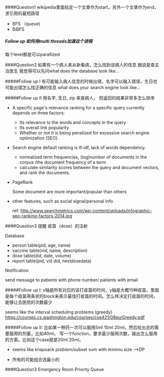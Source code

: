 ####Question1 wikipedia里面给定一个文章作为start，另外一个文章作为end，求引用的最短路径

- BFS （queue)
- BiBFS

##### Follow up 如何用multi threads加速这个进程

每个level都是可以parallized 

####Question2 如果有一个病人来从新看病，怎么找到该病人的信息
据说是查主治医生
我觉得可以先问what does the database look like... 

#####Follow up I 有可能输入病人信息的时候出错，名字可以输入错误，生日也可能出错怎么找正确的信息
what does your search engine look like...

#####Follow up II 用名字, 生日, zip 来查病人， 但返回的结果非常多怎么排序
- A specific page's relevance ranking for a specific query currently depends on three factors:
	- Its relevance to the words and concepts in the query
	- Its overall link popularity
	- Whether or not it is being penalized for excessive search engine optimization (SEO).

- Search engine default ranking is tf-idf, lack of words dependency.
	- normalized term frequencies, (log)number of documents in the corpus /the document frequency of a term
	- calculate similarity scores between the query and document vectors, and rank the documents.

- PageRank

	Some document are more important/popular than others

- other features, such as social signal/personal info

	ref: http://www.searchmetrics.com/wp-content/uploads/infographic-seo-ranking-factors-2014.jpg

####Question3 提醒 疫苗（dose）的注射

Database
- person table(pid, age, name)
- vaccine table(vid, name, description)
- dose table(did, date, volume)
- report table(pid, vid did, nextdosedata)

Notification

send message to patients with phone number/ patients with email 

#####Follow up I: x轴是所有对应的该打疫苗的时间，y轴是大概15种疫苗，里面是每个疫苗用条状的block来表示最佳打疫苗的时间。怎么样决定打疫苗的时间，能够让去医院的次数最少

seems like the interval scheduling problems (greedy)
https://courses.cs.washington.edu/courses/cse421/08au/Greedy.pdf

#####Follow up II: 比如某一种药一次可以服用5ml 10ml 20ml，然后给出总的需要服用的剂量，比如40ml， 写一个function，要求最少服用次数，输出怎么服用的方案。比如这个case就是20ml 20ml。

- seems like knapsack problem/subset sum with minimu size.-->DP 

- 所有的可能组合选最小的

####Question3 Emergency Room
Priority Queue
